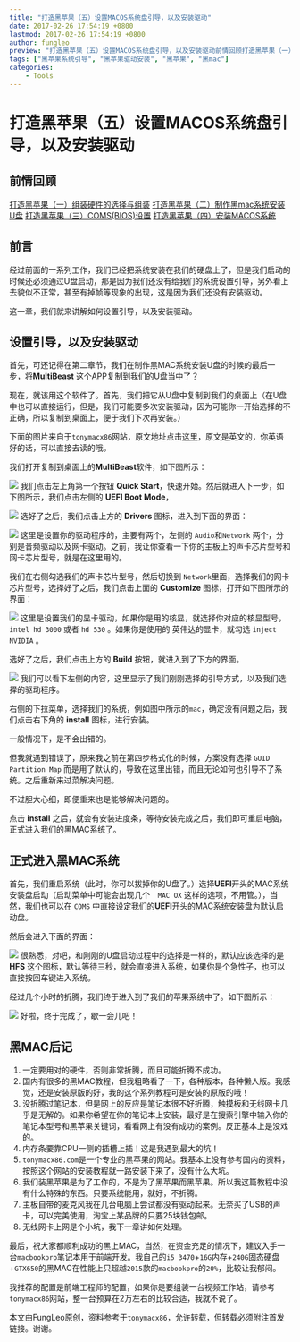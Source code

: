 ```yaml
---
title: "打造黑苹果（五）设置MACOS系统盘引导，以及安装驱动"
date: 2017-02-26 17:54:19 +0800
lastmod: 2017-02-26 17:54:19 +0800
author: fungleo
preview: "打造黑苹果（五）设置MACOS系统盘引导，以及安装驱动前情回顾打造黑苹果（一）组装硬件的选择与组装打造黑苹果（二）制作黑mac系统安装U盘打造黑苹果（三）COMS(BIOS)设置打造黑苹果（四）安装MACOS系统前言经过前面的一系列工作，我们已经把系统安装在我们的硬盘上了，但是我们启动的时候还必须通过U盘启动，那是因为我们还没有给我们的系统设置引导，另外看上去貌似不正常，甚至有掉帧等现象"
tags: ["黑苹果系统引导", "黑苹果驱动安装", "黑苹果", "黑mac"]
categories:
    - Tools
---
```


# 打造黑苹果（五）设置MACOS系统盘引导，以及安装驱动


## 前情回顾
[打造黑苹果（一）组装硬件的选择与组装](http://blog.csdn.net/fungleo/article/details/57412461)
[打造黑苹果（二）制作黑mac系统安装U盘](http://blog.csdn.net/fungleo/article/details/57414420)
[打造黑苹果（三）COMS(BIOS)设置](http://blog.csdn.net/fungleo/article/details/57415408)
[打造黑苹果（四）安装MACOS系统](http://blog.csdn.net/fungleo/article/details/57418830)

## 前言

经过前面的一系列工作，我们已经把系统安装在我们的硬盘上了，但是我们启动的时候还必须通过U盘启动，那是因为我们还没有给我们的系统设置引导，另外看上去貌似不正常，甚至有掉帧等现象的出现，这是因为我们还没有安装驱动。

这一章，我们就来讲解如何设置引导，以及安装驱动。

## 设置引导，以及安装驱动

首先，可还记得在第二章节，我们在制作黑MAC系统安装U盘的时候的最后一步，将**MultiBeast** 这个APP复制到我们的U盘当中了？

现在，就该用这个软件了。首先，我们把它从U盘中复制到我们的桌面上（在U盘中也可以直接运行，但是，我们可能要多次安装驱动，因为可能你一开始选择的不正确，所以复制到桌面上，便于我们下次再安装。）

下面的图片来自于`tonymacx86`网站，原文地址点击[这里](https://www.tonymacx86.com/threads/unibeast-install-macos-sierra-on-any-supported-intel-based-pc.200564/)，原文是英文的，你英语好的话，可以直接去读的哦。

我们打开复制到桌面上的**MultiBeast**软件，如下图所示：

![](https://raw.githubusercontent.com/fengcms/articles/master/image/65/2b1c00859ba2a79408700a2b06c6d9.png)
我们点击左上角第一个按钮 **Quick Start**，快速开始。然后就进入下一步，如下图所示，我们点击左侧的 **UEFI Boot Mode**，

![](https://raw.githubusercontent.com/fengcms/articles/master/image/4a/eba4d21582db7bc1252b22e8a14e98.png)
选好了之后，我们点击上方的 **Drivers** 图标，进入到下面的界面：

![](https://raw.githubusercontent.com/fengcms/articles/master/image/e6/3c35aa27d0a99311265e14f586aa20.png)
这里是设置你的驱动程序的，主要有两个，左侧的 `Audio`和`Network` 两个，分别是音频驱动以及网卡驱动。之前，我让你查看一下你的主板上的声卡芯片型号和网卡芯片型号，就是在这里用的。

我们在右侧勾选我们的声卡芯片型号，然后切换到 `Network`里面，选择我们的网卡芯片型号，选择好了之后，我们点击上面的 **Customize** 图标，打开如下图所示的界面：

![](https://raw.githubusercontent.com/fengcms/articles/master/image/24/606e174d6411c18508e49c1be738bb.png)
这里是设置我们的显卡驱动，如果你是用的核显，就选择你对应的核显型号， `intel hd 3000` 或者 `hd 530` 。如果你是使用的 英伟达的显卡，就勾选 `inject NVIDIA` 。

选好了之后，我们点击上方的 **Build** 按钮，就进入到了下方的界面。

![](https://raw.githubusercontent.com/fengcms/articles/master/image/5d/f16b180caa410590fc932e1c6ed04b.png)
我们可以看下左侧的内容，这里显示了我们刚刚选择的引导方式，以及我们选择的驱动程序。

右侧的下拉菜单，选择我们的系统，例如图中所示的`mac`，确定没有问题之后，我们点击右下角的 **install** 图标，进行安装。

一般情况下，是不会出错的。

但我就遇到错误了，原来我之前在第四步格式化的时候，方案没有选择 `GUID Partition Map` 而是用了默认的，导致在这里出错，而且无论如何也引导不了系统。之后重新来过菜解决问题。

不过胆大心细，即便重来也是能够解决问题的。

点击 **install** 之后，就会有安装进度条，等待安装完成之后，我们即可重启电脑，正式进入我们的黑MAC系统了。

## 正式进入黑MAC系统

首先，我们重启系统（此时，你可以拔掉你的U盘了。）选择**UEFI**开头的MAC系统安装盘启动（启动菜单中可能会出现几个　`MAC OX` 这样的选项，不用管。），当然，我们也可以在 `COMS` 中直接设定我们的**UEFI**开头的MAC系统安装盘为默认启动盘。

然后会进入下面的界面：

![](https://raw.githubusercontent.com/fengcms/articles/master/image/64/d10b9cc3f9df6c7704d36d7888c37d.png)
很熟悉，对吧，和刚刚的U盘启动过程中的选择是一样的，默认应该选择的是 **HFS** 这个图标，默认等待三秒，就会直接进入系统，如果你是个急性子，也可以直接按回车键进入系统。

经过几个小时的折腾，我们终于进入到了我们的苹果系统中了。如下图所示：

![](https://raw.githubusercontent.com/fengcms/articles/master/image/51/b57cf161d9e4f672a6d0294c7247ea.png)
好啦，终于完成了，歇一会儿吧！

## 黑MAC后记

1. 一定要用对的硬件，否则非常折腾，而且可能折腾不成功。
2. 国内有很多的黑MAC教程，但我粗略看了一下，各种版本，各种懒人版。我感觉，还是安装原版的好，我的这个系列教程可是安装的原版的哦！
3. 没折腾过笔记本，但是网上的反应是笔记本很不好折腾，触摸板和无线网卡几乎是无解的。如果你希望在你的笔记本上安装，最好是在搜索引擎中输入你的笔记本型号和黑苹果关键词，看看网上有没有成功的案例。反正基本上是没戏的。
4. 内存条要靠CPU一侧的插槽上插！这是我遇到最大的坑！
5. `tonymacx86.com`是一个专业的黑苹果的网站。我基本上没有参考国内的资料，按照这个网站的安装教程就一路安装下来了，没有什么大坑。
6. 我们装黑苹果是为了工作的，不是为了黑苹果而黑苹果。所以我这篇教程中没有什么特殊的东西。只要系统能用，就好，不折腾。
7. 主板自带的麦克风我在几台电脑上尝试都没有驱动起来。无奈买了USB的声卡，可以完美使用，淘宝上某品牌的只要25块钱包邮。
8. 无线网卡上网是个小坑，我下一章讲如何处理。

最后，祝大家都顺利成功的黑上MAC，当然，在资金充足的情况下，建议入手一台`macbookpro`笔记本用于前端开发。我自己的`i5 3470`+`16G`内存+`240G`固态硬盘+`GTX650`的黑MAC在性能上只超越`2015`款的`macbookpro`的`20%`，比较让我郁闷。

我推荐的配置是前端工程师的配置，如果你是要组装一台视频工作站，请参考`tonymacx86`网站，整一台预算在2万左右的比较合适，我就不说了。

本文由FungLeo原创，资料参考于`tonymacx86`，允许转载，但转载必须附注首发链接。谢谢。

